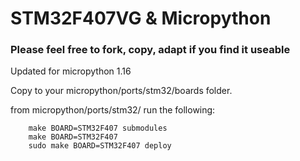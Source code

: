 # STM32F407VG & Micropython

### Please feel free to fork, copy, adapt if you find it useable

Updated for micropython 1.16

Copy to your micropython/ports/stm32/boards folder.

from micropython/ports/stm32/  run the following:


```
    make BOARD=STM32F407 submodules
    make BOARD=STM32F407
    sudo make BOARD=STM32F407 deploy
    

